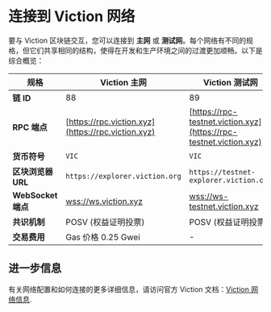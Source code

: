 # 连接到 Viction 网络

要与 Viction 区块链交互，您可以连接到 **主网** 或 **测试网**。每个网络有不同的规格，但它们共享相同的结构，使得在开发和生产环境之间的过渡更加顺畅。以下是综合概览：

| **规格**                | **Viction 主网**                                    | **Viction 测试网**                                        |
|-------------------------|-----------------------------------------------------|---------------------------------------------------------|
| **链 ID**               | 88                                                  | 89                                                      |
| **RPC 端点**            | [https://rpc.viction.xyz](https://rpc.viction.xyz)    | [https://rpc-testnet.viction.xyz](https://rpc-testnet.viction.xyz) |
| **货币符号**            | `VIC`                                               | `VIC`                                                   |
| **区块浏览器 URL**      | `https://explorer.viction.org`                       | `https://testnet-explorer.viction.org`                   |
| **WebSocket 端点**      | [wss://ws.viction.xyz](wss://ws.viction.xyz)         | [wss://ws-testnet.viction.xyz](wss://ws-testnet.viction.xyz) |
| **共识机制**            | POSV (权益证明投票)                                 | POSV (权益证明投票)                                     |
| **交易费用**            | Gas 价格 0.25 Gwei                                  | -                                                       |

## 进一步信息

有关网络配置和如何连接的更多详细信息，请访问官方 Viction 文档：[Viction 网络信息](https://docs.viction.xyz/general/network-information).